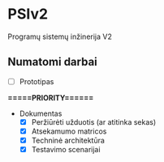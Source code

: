 # PSIv2
Programų sistemų inžinerija V2

## Numatomi darbai
- [ ] Prototipas 

**=====PRIORITY======**
- Dokumentas
    * [X] Peržiūrėti užduotis (ar atitinka sekas)
    * [x] Atsekamumo matricos
    * [X] Techninė architektūra
    * [X] Testavimo scenarijai 